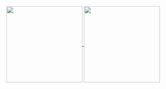 <!--
**mattheww95/mattheww95** is a ✨ _special_ ✨ repository because its `README.md` (this file) appears on your GitHub profile.

Here are some ideas to get you started:

- 🔭 I’m currently working on ...
- 🌱 I’m currently learning ...
- 👯 I’m looking to collaborate on ...
- 🤔 I’m looking for help with ...
- 💬 Ask me about ...
- 📫 How to reach me: ...
- 😄 Pronouns: ...
- ⚡ Fun fact: ...

[![Matthew's GitHub stats](https://github-readme-stats.vercel.app/api?username=mattheww95&theme=dark&show_icons=true)](https://github.com/mattheww95/github-readme-stats)
[![Top Langs](https://github-readme-stats.vercel.app/api/top-langs/?username=mattheww95&langs_count=8&hide_progress=true&theme=dark&show_icons=true)](https://github.com/mattheww95/github-readme-stats)
-->



<a href="https://github.com/mattheww95/github-readme-stats">
  <img height=200 align="center" src="https://github-readme-stats.vercel.app/api?username=mattheww95&theme=dark&show_icons=true" />
</a>
<a href="https://github.com/mattheww95/convoychat">
  <img height=200 align="center" src="https://github-readme-stats.vercel.app/api/top-langs/?username=mattheww95&langs_count=8&hide_progress=true&theme=dark&show_icons=true&card_wdth=320" />
</a>
